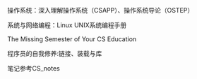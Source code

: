 
操作系统：深入理解操作系统（CSAPP）、操作系统导论（OSTEP）

系统与网络编程：Linux UNIX系统编程手册

The Missing Semester of Your CS Education

程序员的自我修养:链接、装载与库

笔记参考CS_notes
